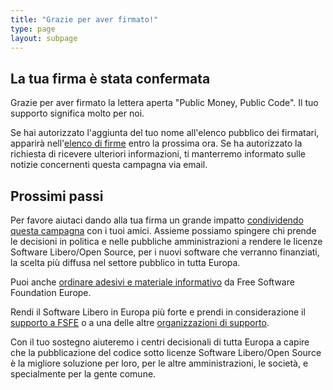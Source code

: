 ```yaml
---
title: "Grazie per aver firmato!"
type: page
layout: subpage
---
```


## La tua firma è stata confermata

Grazie per aver firmato la lettera aperta "Public Money, Public Code". Il tuo supporto significa molto per noi. 

Se hai autorizzato l'aggiunta del tuo nome all'elenco pubblico dei firmatari, apparirà nell'[elenco di firme](../all-signatures) entro la prossima ora. Se ha autorizzato la richiesta di ricevere ulteriori informazioni, ti manterremo informato sulle notizie concernenti questa campagna via email.

## Prossimi passi

Per favore aiutaci dando alla tua firma un grande impatto [condividendo questa campagna](../../#spread) con i tuoi amici. Assieme possiamo spingere chi prende le decisioni in politica e nelle pubbliche amministrazioni a rendere le licenze Software Libero/Open Source, per i nuovi software che verranno finanziati, la scelta più diffusa nel settore pubblico in tutta Europa.

Puoi anche [ordinare adesivi e materiale informativo](https://fsfe.org/promo#pmpc) da Free Software Foundation Europe.

Rendi il Software Libero in Europa più forte e prendi in considerazione il [supporto a FSFE](https://fsfe.org/donate/?pmpc) o a una delle altre [organizzazioni di supporto](../../#organisations).

Con il tuo sostegno aiuteremo i centri decisionali di tutta Europa a capire che la pubblicazione del codice sotto licenze Software Libero/Open Source è la migliore soluzione per loro, per le altre amministrazioni, le società, e specialmente per la gente comune. 
